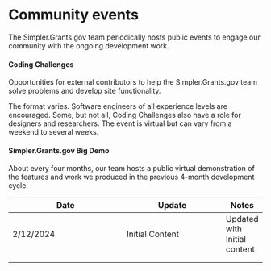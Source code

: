 # Community events

The Simpler.Grants.gov team periodically hosts public events to engage our community with the ongoing development work.

#### Coding Challenges

Opportunities for external contributors to help the Simpler.Grants.gov team solve problems and develop site functionality.

The format varies. Software engineers of all experience levels are encouraged. Some, but not all, Coding Challenges also have a role for designers and researchers. The event is virtual but can vary from a weekend to several weeks.

#### Simpler.Grants.gov Big Demo

About every four months, our team hosts a public virtual demonstration of the features and work we produced in the previous 4-month development cycle. &#x20;

<table><thead><tr><th width="215">Date</th><th width="185">Update</th><th>Notes</th></tr></thead><tbody><tr><td>2/12/2024</td><td>Initial Content</td><td>Updated with Initial content</td></tr><tr><td></td><td></td><td></td></tr><tr><td></td><td></td><td></td></tr></tbody></table>
